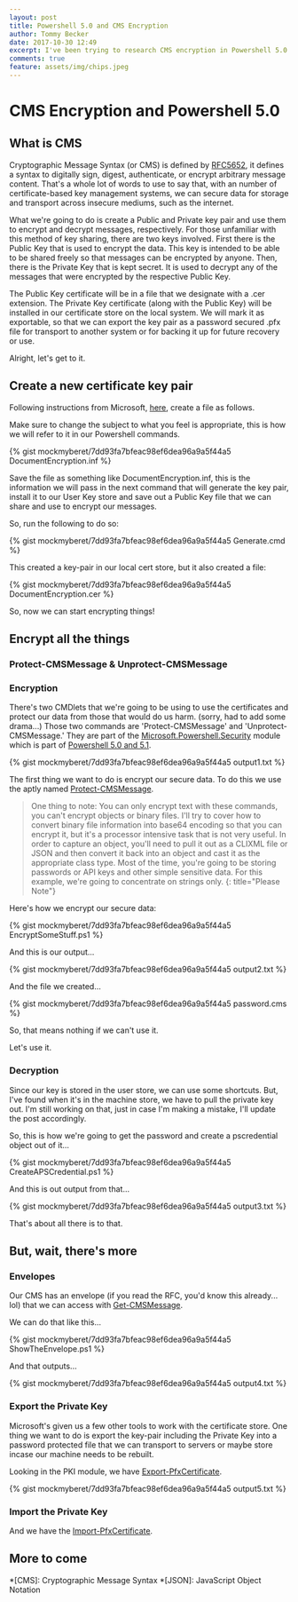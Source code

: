 ```yaml
---
layout: post
title: Powershell 5.0 and CMS Encryption
author: Tommy Becker
date: 2017-10-30 12:49
excerpt: I've been trying to research CMS encryption in Powershell 5.0 and have found very little out there.
comments: true
feature: assets/img/chips.jpeg
---
```

# CMS Encryption and Powershell 5.0

## What is CMS

Cryptographic Message Syntax (or CMS) is defined by [RFC5652](https://tools.ietf.org/html/rfc5652), it defines a syntax to digitally sign, digest, authenticate, or encrypt arbitrary message content. That's a whole lot of words to use to say that, with an number of certificate-based key management systems, we can secure data for storage and transport across insecure mediums, such as the internet.

What we're going to do is create a Public and Private key pair and use them to encrypt and decrypt messages, respectively. For those unfamiliar with this method of key sharing, there are two keys involved. First there is the Public Key that is used to encrypt the data. This key is intended to be able to be shared freely so that messages can be encrypted by anyone. Then, there is the Private Key that is kept secret. It is used to decrypt any of the messages that were encrypted by the respective Public Key.

The Public Key certificate will be in a file that we designate with a .cer extension. The Private Key certificate (along with the Public Key) will be installed in our certificate store on the local system. We will mark it as exportable, so that we can export the key pair as a password secured .pfx file for transport to another system or for backing it up for future recovery or use.

Alright, let's get to it.

## Create a new certificate key pair

Following instructions from Microsoft, [here](https://docs.microsoft.com/en-us/powershell/wmf/5.0/audit_cms), create a file as follows.

Make sure to change the subject to what you feel is appropriate, this is how we will refer to it in our Powershell commands.

{% gist mockmyberet/7dd93fa7bfeac98ef6dea96a9a5f44a5 DocumentEncryption.inf %}

Save the file as something like DocumentEncryption.inf, this is the information we will pass in the next command that will generate the key pair, install it to our User Key store and save out a Public Key file that we can share and use to encrypt our messages.

So, run the following to do so:

{% gist mockmyberet/7dd93fa7bfeac98ef6dea96a9a5f44a5 Generate.cmd %}

This created a key-pair in our local cert store, but it also created a file:

{% gist mockmyberet/7dd93fa7bfeac98ef6dea96a9a5f44a5 DocumentEncryption.cer %}

So, now we can start encrypting things!

## Encrypt all the things

### Protect-CMSMessage & Unprotect-CMSMessage

### Encryption

There's two CMDlets that we're going to be using to use the certificates and protect our data from those that would do us harm. (sorry, had to add some drama...) Those two commands are 'Protect-CMSMessage' and 'Unprotect-CMSMessage.' They are part of the [Microsoft.Powershell.Security](https://technet.microsoft.com/en-us/library/hh847877.aspx) module which is part of [Powershell 5.0 and 5.1](https://technet.microsoft.com/en-us/library/hh847877.aspx)\.

{% gist mockmyberet/7dd93fa7bfeac98ef6dea96a9a5f44a5 output1.txt %}

The first thing we want to do is encrypt our secure data. To do this we use the aptly named [Protect-CMSMessage](https://docs.microsoft.com/en-us/powershell/module/microsoft.powershell.security/Protect-CmsMessage?view=powershell-5.1)\.

> One thing to note: You can only encrypt text with these commands, you can't encrypt objects or binary files. I'll try to cover how to convert binary file information into base64 encoding so that you can encrypt it, but it's a processor intensive task that is not very useful. In order to capture an object, you'll need to pull it out as a CLIXML file or JSON and then convert it back into an object and cast it as the appropriate class type. Most of the time, you're going to be storing passwords or API keys and other simple sensitive data. For this example, we're going to concentrate on strings only.
{: title="Please Note"}

Here's how we encrypt our secure data:

{% gist mockmyberet/7dd93fa7bfeac98ef6dea96a9a5f44a5 EncryptSomeStuff.ps1 %}

And this is our output...

{% gist mockmyberet/7dd93fa7bfeac98ef6dea96a9a5f44a5 output2.txt %}

And the file we created...

{% gist mockmyberet/7dd93fa7bfeac98ef6dea96a9a5f44a5 password.cms %}

So, that means nothing if we can't use it.

Let's use it.

### Decryption

Since our key is stored in the user store, we can use some shortcuts. But, I've found when it's in the machine store, we have to pull the private key out. I'm still working on that, just in case I'm making a mistake, I'll update the post accordingly.

So, this is how we're going to get the password and create a pscredential object out of it...

{% gist mockmyberet/7dd93fa7bfeac98ef6dea96a9a5f44a5 CreateAPSCredential.ps1 %}

And this is out output from that...

{% gist mockmyberet/7dd93fa7bfeac98ef6dea96a9a5f44a5 output3.txt %}

That's about all there is to that.

## But, wait, there's more

### Envelopes

Our CMS has an envelope (if you read the RFC, you'd know this already... lol) that we can access with [Get-CMSMessage](https://docs.microsoft.com/en-us/powershell/module/microsoft.powershell.security/get-cmsmessage?view=powershell-5.1)\.

We can do that like this...

{% gist mockmyberet/7dd93fa7bfeac98ef6dea96a9a5f44a5 ShowTheEnvelope.ps1 %}

And that outputs...

{% gist mockmyberet/7dd93fa7bfeac98ef6dea96a9a5f44a5 output4.txt %}

### Export the Private Key

Microsoft's given us a few other tools to work with the certificate store. One thing we want to do is export the key-pair including the Private Key into a password protected file that we can transport to servers or maybe store incase our machine needs to be rebuilt.

Looking in the PKI module, we have [Export-PfxCertificate](https://docs.microsoft.com/en-us/powershell/module/pkiclient/Export-PfxCertificate?view=win10-ps)\.

{% gist mockmyberet/7dd93fa7bfeac98ef6dea96a9a5f44a5 output5.txt %}

### Import the Private Key

And we have the [Import-PfxCertificate](https://docs.microsoft.com/en-us/powershell/module/pkiclient/import-pfxcertificate?view=win10-ps)\.

## More to come

*[CMS]: Cryptographic Message Syntax
*[JSON]: JavaScript Object Notation
